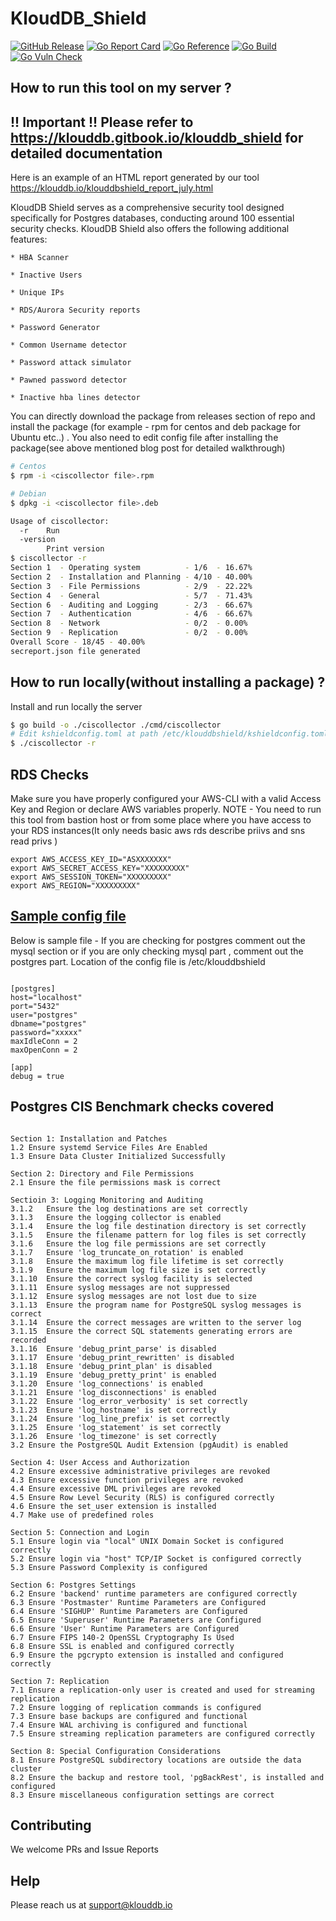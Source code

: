 # KloudDB_Shield

[![GitHub Release][release-img]][release]
[![Go Report Card][report-card-img]][report-card]
[![Go Reference](https://pkg.go.dev/badge/github.com/klouddb/klouddbshield.svg)](https://pkg.go.dev/github.com/klouddb/klouddbshield)
[![Go Build](https://github.com/klouddb/klouddbshield/actions/workflows/release.yml/badge.svg)](https://github.com/klouddb/klouddbshield/actions/workflows/release.yml)
[![Go Vuln Check](https://github.com/klouddb/klouddbshield/actions/workflows/govulncheck.yml/badge.svg)](https://github.com/klouddb/klouddbshield/actions/workflows/govulncheck.yml)

[release-img]: https://img.shields.io/github/release/klouddb/klouddbshield.svg?logo=github
[release]: https://github.com/klouddb/klouddbshield/releases
[report-card-img]: https://goreportcard.com/badge/github.com/klouddb/klouddbshield
[report-card]: https://goreportcard.com/report/github.com/klouddb/klouddbshield


## How to run this tool on my server ?

## !! Important !! Please refer to https://klouddb.gitbook.io/klouddb_shield for detailed documentation

Here is an example of an HTML report generated by our tool https://klouddb.io/klouddbshield_report_july.html

KloudDB Shield serves as a comprehensive security tool designed specifically for Postgres databases, conducting around 100 essential security checks. KloudDB Shield also offers the following additional features:

	* HBA Scanner

	* Inactive Users

	* Unique IPs

	* RDS/Aurora Security reports

	* Password Generator

	* Common Username detector

	* Password attack simulator

	* Pawned password detector

	* Inactive hba lines detector

        

You can directly download the package from releases section of repo and install the package (for example - rpm for centos and deb package for Ubuntu etc..) . You also need to edit config file after installing the package(see above mentioned blog post for detailed walkthrough)


```bash
# Centos
$ rpm -i <ciscollector file>.rpm

# Debian
$ dpkg -i <ciscollector file>.deb

Usage of ciscollector:
  -r    Run
  -version
        Print version
$ ciscollector -r
Section 1  - Operating system          - 1/6  - 16.67%
Section 2  - Installation and Planning - 4/10 - 40.00%
Section 3  - File Permissions          - 2/9  - 22.22%
Section 4  - General                   - 5/7  - 71.43%
Section 6  - Auditing and Logging      - 2/3  - 66.67%
Section 7  - Authentication            - 4/6  - 66.67%
Section 8  - Network                   - 0/2  - 0.00%
Section 9  - Replication               - 0/2  - 0.00%
Overall Score - 18/45 - 40.00%
secreport.json file generated
```

## How to run locally(without installing a package) ?

Install and run locally the server

```bash
$ go build -o ./ciscollector ./cmd/ciscollector
# Edit kshieldconfig.toml at path /etc/klouddbshield/kshieldconfig.toml 
$ ./ciscollector -r
```
## RDS Checks

Make sure you have properly configured your AWS-CLI with a valid Access Key and Region or declare AWS variables properly. NOTE - You need to run this tool from bastion host or from some place where you have access to your RDS instances(It only needs basic aws rds describe priivs and sns read privs )
```
export AWS_ACCESS_KEY_ID="ASXXXXXXX"
export AWS_SECRET_ACCESS_KEY="XXXXXXXXX"
export AWS_SESSION_TOKEN="XXXXXXXXX"
export AWS_REGION="XXXXXXXXX"
```

## [Sample config file](https://github.com/klouddb/klouddbshield/blob/main/kshieldconfig_example.toml)
Below is sample file - If you are checking for postgres comment out the mysql section or if you are only checking mysql part , comment out the postgres part. Location of the config file is /etc/klouddbshield

```

[postgres]
host="localhost" 
port="5432" 
user="postgres"
dbname="postgres"
password="xxxxx" 
maxIdleConn = 2
maxOpenConn = 2

[app]
debug = true

```

## Postgres CIS Benchmark checks covered

```
	
Section 1: Installation and Patches	
1.2	Ensure systemd Service Files Are Enabled	
1.3	Ensure Data Cluster Initialized Successfully

Section 2: Directory and File Permissions	
2.1	Ensure the file permissions mask is correct

Sectioin 3: Logging Monitoring and Auditing	
3.1.2	Ensure the log destinations are set correctly	
3.1.3	Ensure the logging collector is enabled	
3.1.4	Ensure the log file destination directory is set correctly	
3.1.5	Ensure the filename pattern for log files is set correctly	
3.1.6	Ensure the log file permissions are set correctly	
3.1.7	Ensure 'log_truncate_on_rotation' is enabled	
3.1.8	Ensure the maximum log file lifetime is set correctly	
3.1.9	Ensure the maximum log file size is set correctly	
3.1.10	Ensure the correct syslog facility is selected	
3.1.11	Ensure syslog messages are not suppressed	
3.1.12	Ensure syslog messages are not lost due to size	
3.1.13	Ensure the program name for PostgreSQL syslog messages is correct	
3.1.14	Ensure the correct messages are written to the server log	
3.1.15	Ensure the correct SQL statements generating errors are recorded	
3.1.16	Ensure 'debug_print_parse' is disabled	
3.1.17	Ensure 'debug_print_rewritten' is disabled	
3.1.18	Ensure 'debug_print_plan' is disabled	
3.1.19	Ensure 'debug_pretty_print' is enabled	
3.1.20	Ensure 'log_connections' is enabled	
3.1.21	Ensure 'log_disconnections' is enabled	
3.1.22	Ensure 'log_error_verbosity' is set correctly	
3.1.23	Ensure 'log_hostname' is set correctly	
3.1.24	Ensure 'log_line_prefix' is set correctly	
3.1.25	Ensure 'log_statement' is set correctly	
3.1.26	Ensure 'log_timezone' is set correctly	
3.2	Ensure the PostgreSQL Audit Extension (pgAudit) is enabled

Section 4: User Access and Authorization	
4.2	Ensure excessive administrative privileges are revoked	
4.3	Ensure excessive function privileges are revoked	
4.4	Ensure excessive DML privileges are revoked	
4.5	Ensure Row Level Security (RLS) is configured correctly	
4.6	Ensure the set_user extension is installed	
4.7	Make use of predefined roles

Section 5: Connection and Login	
5.1	Ensure login via "local" UNIX Domain Socket is configured correctly	
5.2	Ensure login via "host" TCP/IP Socket is configured correctly	
5.3	Ensure Password Complexity is configured

Section 6: Postgres Settings	
6.2	Ensure 'backend' runtime parameters are configured correctly	
6.3	Ensure 'Postmaster' Runtime Parameters are Configured	
6.4	Ensure 'SIGHUP' Runtime Parameters are Configured	
6.5	Ensure 'Superuser' Runtime Parameters are Configured	
6.6	Ensure 'User' Runtime Parameters are Configured	
6.7	Ensure FIPS 140-2 OpenSSL Cryptography Is Used	
6.8	Ensure SSL is enabled and configured correctly	
6.9	Ensure the pgcrypto extension is installed and configured correctly

Section 7: Replication	
7.1	Ensure a replication-only user is created and used for streaming replication	
7.2	Ensure logging of replication commands is configured	
7.3	Ensure base backups are configured and functional	
7.4	Ensure WAL archiving is configured and functional	
7.5	Ensure streaming replication parameters are configured correctly	

Section 8: Special Configuration Considerations	
8.1	Ensure PostgreSQL subdirectory locations are outside the data cluster	
8.2	Ensure the backup and restore tool, 'pgBackRest', is installed and configured	
8.3	Ensure miscellaneous configuration settings are correct
```
## Contributing 

We welcome PRs and Issue Reports

## Help 

Please reach us at support@klouddb.io 

